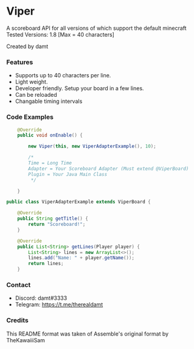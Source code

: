# Viper
A scoreboard API for all versions of which support the default minecraft
Tested Versions: 1.8 [Max = 40 characters]

Created by damt

### Features
* Supports up to 40 characters per line.
* Light weight.
* Developer friendly. Setup your board in a few lines.
* Can be reloaded
* Changable timing intervals

### Code Examples
```java
    @Override
    public void onEnable() {

        new Viper(this, new ViperAdapterExample(), 10);

        /*
        Time = Long Time
        Adapter = Your Scoreboard Adapter (Must extend @ViperBoard)
        Plugin = Your Java Main Class
         */

    }
```

```java
public class ViperAdapterExample extends ViperBoard {

    @Override
    public String getTitle() {
        return "Scoreboard!";
    }

    @Override
    public List<String> getLines(Player player) {
        List<String> lines = new ArrayList<>();
        lines.add("Name: " + player.getName());
        return lines;
    }
```


### Contact

- Discord: damt#3333
- Telegram: https://t.me/therealdamt

### Credits

This README format was taken of Assemble's original format by TheKawaiiiSam
